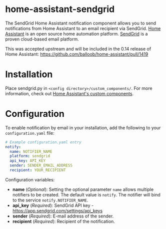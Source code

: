 # home-assistant-sendgrid
The SendGrid Home Assistant notification component allows you to send notifications from Home Assistant to an email recipient via SendGrid.
[Home Assistant](https://home-assistant.io) is an open source home automation platform.
[SendGrid](https://sendgrid.com/) is a proven cloud-based email platform.

This was accepted upstream and will be included in the 0.14 release of Home Assistant: https://github.com/balloob/home-assistant/pull/1419

# Installation
Place sendgrid.py in `<config directory>/custom_components/`.
For more information, check out [Home Assistant's custom components](https://home-assistant.io/developers/creating_components/#loading-components).

# Configuration
To enable notification by email in your installation, add the following to your `configuration.yaml` file:

```yaml
# Example configuration.yaml entry
notify:
  name: NOTIFIER_NAME
  platform: sendgrid
  api_key: API_KEY
  sender: SENDER_EMAIL_ADDRESS
  recipient: YOUR_RECIPIENT
```

Configuration variables:

- **name** (*Optional*): Setting the optional parameter `name` allows multiple notifiers to be created. The default value is `notify`. The notifier will bind to the service `notify.NOTIFIER_NAME`.
- **api_key** (*Required*): SendGrid API key - https://app.sendgrid.com/settings/api_keys
- **sender** (*Required*): E-mail address of the sender.
- **recipient** (*Required*): Recipient of the notification.
